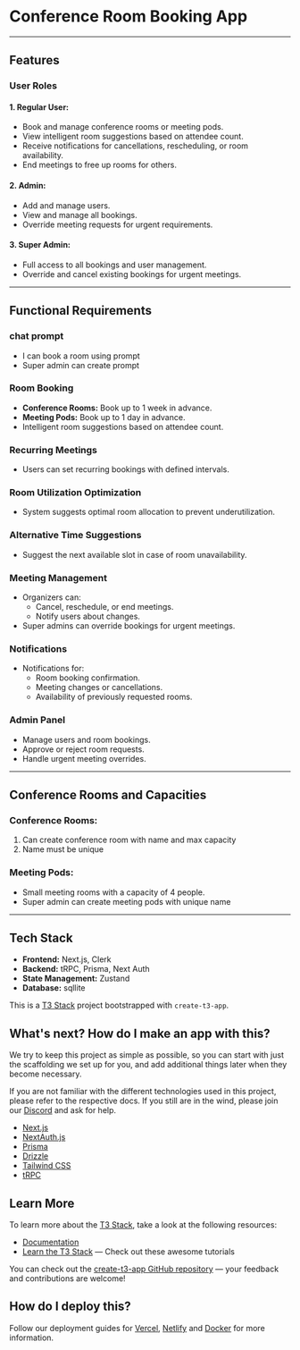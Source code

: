 # Conference Room Booking App

---

## Features

### User Roles

#### 1. Regular User:
- Book and manage conference rooms or meeting pods.
- View intelligent room suggestions based on attendee count.
- Receive notifications for cancellations, rescheduling, or room availability.
- End meetings to free up rooms for others.

#### 2. Admin:
- Add and manage users.
- View and manage all bookings.
- Override meeting requests for urgent requirements.

#### 3. Super Admin:
- Full access to all bookings and user management.
- Override and cancel existing bookings for urgent meetings.

---

## Functional Requirements

### chat prompt
- I can book a room using prompt 
- Super admin can create prompt 


### Room Booking
- **Conference Rooms:** Book up to 1 week in advance.
- **Meeting Pods:** Book up to 1 day in advance.
- Intelligent room suggestions based on attendee count.

### Recurring Meetings
- Users can set recurring bookings with defined intervals.

### Room Utilization Optimization
- System suggests optimal room allocation to prevent underutilization.

### Alternative Time Suggestions
- Suggest the next available slot in case of room unavailability.

### Meeting Management
- Organizers can:
  - Cancel, reschedule, or end meetings.
  - Notify users about changes.
- Super admins can override bookings for urgent meetings.

### Notifications
- Notifications for:
  - Room booking confirmation.
  - Meeting changes or cancellations.
  - Availability of previously requested rooms.

### Admin Panel
- Manage users and room bookings.
- Approve or reject room requests.
- Handle urgent meeting overrides.

---

## Conference Rooms and Capacities

### Conference Rooms:
1. Can create conference room with name and max capacity
2. Name must be unique


### Meeting Pods:
- Small meeting rooms with a capacity of 4 people.
- Super admin can create meeting pods with unique name

---

## Tech Stack
- **Frontend:** Next.js, Clerk
- **Backend:** tRPC, Prisma, Next Auth
- **State Management:** Zustand
- **Database:** sqllite

This is a [T3 Stack](https://create.t3.gg/) project bootstrapped with `create-t3-app`.

## What's next? How do I make an app with this?

We try to keep this project as simple as possible, so you can start with just the scaffolding we set up for you, and add additional things later when they become necessary.

If you are not familiar with the different technologies used in this project, please refer to the respective docs. If you still are in the wind, please join our [Discord](https://t3.gg/discord) and ask for help.

- [Next.js](https://nextjs.org)
- [NextAuth.js](https://next-auth.js.org)
- [Prisma](https://prisma.io)
- [Drizzle](https://orm.drizzle.team)
- [Tailwind CSS](https://tailwindcss.com)
- [tRPC](https://trpc.io)

## Learn More

To learn more about the [T3 Stack](https://create.t3.gg/), take a look at the following resources:

- [Documentation](https://create.t3.gg/)
- [Learn the T3 Stack](https://create.t3.gg/en/faq#what-learning-resources-are-currently-available) — Check out these awesome tutorials

You can check out the [create-t3-app GitHub repository](https://github.com/t3-oss/create-t3-app) — your feedback and contributions are welcome!

## How do I deploy this?

Follow our deployment guides for [Vercel](https://create.t3.gg/en/deployment/vercel), [Netlify](https://create.t3.gg/en/deployment/netlify) and [Docker](https://create.t3.gg/en/deployment/docker) for more information.
